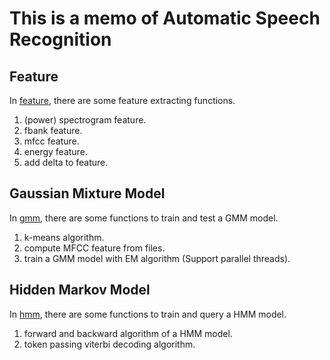 # This is a memo of Automatic Speech Recognition

## Feature

In [feature](./feature), there are some feature extracting functions.  
1. (power) spectrogram feature.  
2. fbank feature.  
3. mfcc feature.   
4. energy feature.  
5. add delta to feature.  

## Gaussian Mixture Model

In [gmm](./gmm), there are some functions to train and test a GMM model.  
1. k-means algorithm.    
2. compute MFCC feature from files.  
3. train a GMM model with EM algorithm (Support parallel threads).  

## Hidden Markov Model

In [hmm](./hmm), there are some functions to train and query a HMM model.  
1. forward and backward algorithm of a HMM model.    
2. token passing viterbi decoding algorithm. 

